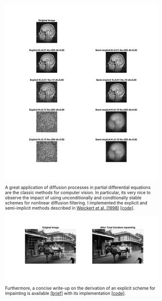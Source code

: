 ![Nonlinear Diffusion](nonlinear%20diffusion/output.png)

A great application of diffusion processes in partial differential equations are the classic methods for computer vision. In particular, its very nice to observe the impact of using unconditionally and conditionally stable schemes for nonlinear diffusion filtering. I implemented the explicit and semi-implicit methods described in [Weickert et al. (1998)](http://citeseerx.ist.psu.edu/viewdoc/download?doi=10.1.1.469.1140&rep=rep1&type=pdf) [[code]](https://github.com/lkania/nonlinear-diffusion-filtering/blob/master/nonlinear%20diffusion/sol.m). 

![Impainting](impainting/output.png)

Furthermore, a concise write-up on the derivation of an explicit scheme for impainting is available [[brief]](https://github.com/lkania/nonlinear-diffusion-filtering/blob/master/impainting/brief.pdf) with its implementation [[code]](https://github.com/lkania/nonlinear-diffusion-filtering/blob/master/impainting/sol.m). 

